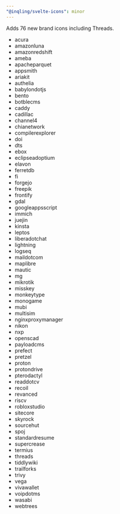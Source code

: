 ```yaml
---
"@inqling/svelte-icons": minor
---
```


Adds 76 new brand icons including Threads.

-   acura
-   amazonluna
-   amazonredshift
-   ameba
-   apacheparquet
-   appsmith
-   ariakit
-   authelia
-   babylondotjs
-   bento
-   botblecms
-   caddy
-   cadillac
-   channel4
-   chianetwork
-   compilerexplorer
-   doi
-   dts
-   ebox
-   eclipseadoptium
-   elavon
-   ferretdb
-   fi
-   forgejo
-   freepik
-   frontify
-   gdal
-   googleappsscript
-   immich
-   juejin
-   kinsta
-   leptos
-   liberadotchat
-   lightning
-   logseq
-   maildotcom
-   maplibre
-   mautic
-   mg
-   mikrotik
-   misskey
-   monkeytype
-   monogame
-   mubi
-   multisim
-   nginxproxymanager
-   nikon
-   nxp
-   openscad
-   payloadcms
-   prefect
-   pretzel
-   proton
-   protondrive
-   pterodactyl
-   readdotcv
-   recoil
-   revanced
-   riscv
-   robloxstudio
-   sitecore
-   skyrock
-   sourcehut
-   spoj
-   standardresume
-   supercrease
-   termius
-   threads
-   tiddlywiki
-   trailforks
-   trivy
-   vega
-   vivawallet
-   voipdotms
-   wasabi
-   webtrees
